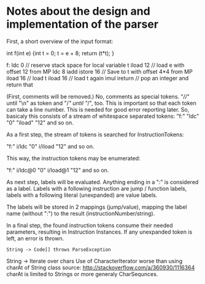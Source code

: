 # Notes about the design and implementation of the parser #

First, a short overview of the input format:

int f(int e) {int t = 0; t = e + 8; return (t*t); }

f:
ldc 0 // reserve stack space for local variable t
iload 12 // load e with offset 12 from MP
ldc 8
iadd
istore 16 // Save to t with offset 4*4 from MP
iload 16 // load t
iload 16 // load t again
imul
ireturn // pop an integer and return that

(First, comments will be removed.) No, comments as special tokens.
"//" until "\n" as token and "/*" until "*/", too. This is important so
that each token can take a line number. This is needed for good error
reporting later.
So, basicaly this consists of a stream of whitespace separated tokens:
"f:" "ldc" "0" "iload" "12" and so on.

As a first step, the stream of tokens is searched for InstructionTokens:

"f:" i/ldc "0" i/iload "12" and so on.

This way, the instruction tokens may be enumerated:

"f:" i/ldc@0 "0" i/load@1 "12" and so on.

As next step, labels will be evaluated. Anything ending in a ":" is
considered as a label. Labels with a following instruction are
jump / function labels, labels with a following literal (unexpanded) are
value labels.

The labels will be stored in 2 mappings (jump/value), mapping the label name
(without ":") to the result (instructionNumber/string).

In a final step, the found instruction tokens consume their needed parameters,
resulting in Instruction Instances. If any unexpanded token is left, an error
is thrown.

    String -> Code[] throws ParseException

String -> Iterate over chars
Use of CharacterIterator worse than using charAt of String class
  source: http://stackoverflow.com/a/360930/1116364
charAt is limited to Strings or more generaly CharSequnces.
